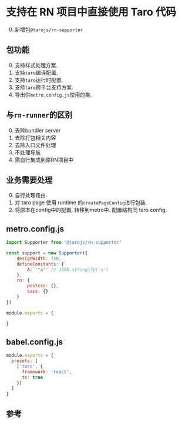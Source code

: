 # 支持在 RN 项目中直接使用 Taro 代码

0. 新增包`@tarojs/rn-supporter`

## 包功能

0. 支持样式处理方案.
1. 支持`taro`编译配置.
2. 支持`taro`运行时配置.
2. 支持`taro`跨平台支持方案.
3. 导出供`metro.config.js`使用的类.

## 与`rn-runner`的区别

0. 去除bundler server
1. 去除打包相关内容
2. 去除入口文件处理
2. 不处理导航
3. 需自行集成到原RN项目中

## 业务需要处理

0. 自行处理路由.
1. 对 taro page 使用 runtime 的`createPageConfig`进行包装.
2. 将原本在config中的配置, 转移到metro中. 配置结构同 taro config.

## metro.config.js

```js
import Supporter from '@tarojs/rn-supporter'

const support = new Supporter({
    designWidth: 750,
    defineConstants: {
        A: '"a"' // JSON.stringify('a')
    },
    rn: {
        postcss: {},
        sass: {}
    }
})

module.exports = {

}
```

## babel.config.js

```js
module.exports = {
  presets: [
    ['taro', {
      framework: 'react',
      ts: true
    }]
  ]
}
```

## 参考
